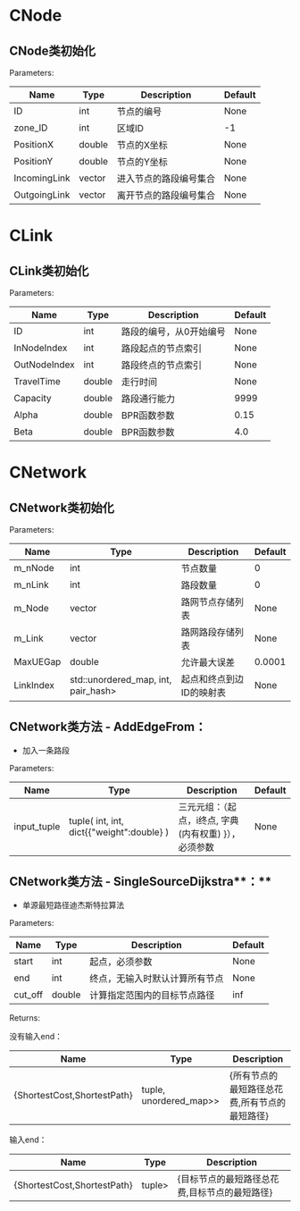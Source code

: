 # **CNode**

## CNode类初始化

Parameters:

| Name         | Type   | Description            | Default |
| ------------ | ------ | ---------------------- | ------- |
| ID           | int    | 节点的编号             | None    |
| zone_ID      | int    | 区域ID                 | -1      |
| PositionX    | double | 节点的X坐标            | None    |
| PositionY    | double | 节点的Y坐标            | None    |
| IncomingLink | vector | 进入节点的路段编号集合 | None    |
| OutgoingLink | vector | 离开节点的路段编号集合 | None    |

# **CLink**

## **CLink类初始化**

Parameters:

| Name         | Type   | Description             | Default |
| ------------ | ------ | ----------------------- | ------- |
| ID           | int    | 路段的编号，从0开始编号 | None    |
| InNodeIndex  | int    | 路段起点的节点索引        | None    |
| OutNodeIndex | int    | 路段终点的节点索引        | None    |
| TravelTime   | double | 走行时间                | None    |
| Capacity     | double | 路段通行能力            | 9999    |
| Alpha        | double | BPR函数参数             | 0.15    |
| Beta         | double | BPR函数参数             | 4.0     |

# 

# **CNetwork**

## **CNetwork类初始化**

Parameters:

| Name      | Type                                | Description              | Default |
| --------- | ----------------------------------- | ------------------------ | ------- |
| m_nNode   | int                                 | 节点数量                 | 0       |
| m_nLink   | int                                 | 路段数量                 | 0       |
| m_Node    | vector                              | 路网节点存储列表         | None    |
| m_Link    | vector                              | 路网路段存储列表         | None    |
| MaxUEGap  | double                              | 允许最大误差             | 0.0001  |
| LinkIndex | std::unordered_map, int, pair_hash> | 起点和终点到边ID的映射表 | None    |

## **CNetwork类方法 -** **AddEdgeFrom：**

- 加入一条路段

Parameters:

| Name        | Type                                      | Description                                           | Default |
| ----------- | ----------------------------------------- | ----------------------------------------------------- | ------- |
| input_tuple | tuple( int, int, dict{{"weight":double} ) | 三元元组：（起点，i终点, 字典(内有权重) }），必须参数 | None    |

## 

## **CNetwork类方法 -** **SingleSourceDijkstra****：**

-  单源最短路径迪杰斯特拉算法

Parameters:

| Name    | Type   | Description                    | Default |
| ------- | ------ | ------------------------------ | ------- |
| start   | int    | 起点，必须参数                 | None    |
| end     | int    | 终点，无输入时默认计算所有节点 | None    |
| cut_off | double | 计算指定范围内的目标节点路径   | inf     |

Returns:

没有输入end：

| Name                        | Type                   | Description                                   |
| --------------------------- | ---------------------- | --------------------------------------------- |
| {ShortestCost,ShortestPath} | tuple, unordered_map>> | {所有节点的最短路径总花费,所有节点的最短路径} |

输入end：

| Name                        | Type   | Description                                   |
| --------------------------- | ------ | --------------------------------------------- |
| {ShortestCost,ShortestPath} | tuple> | {目标节点的最短路径总花费,目标节点的最短路径} |
